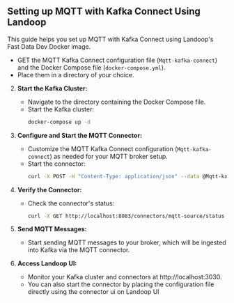 ## Setting up MQTT with Kafka Connect Using Landoop

This guide helps you set up MQTT with Kafka Connect using Landoop's Fast Data Dev Docker image.

   - GET the MQTT Kafka Connect configuration file (`Mqtt-kafka-connect`) and the Docker Compose file (`docker-compose.yml`).
   - Place them in a directory of your choice.

2. **Start the Kafka Cluster:**
   - Navigate to the directory containing the Docker Compose file.
   - Start the Kafka cluster:
     ```bash
     docker-compose up -d
     ```

3. **Configure and Start the MQTT Connector:**
   - Customize the MQTT Kafka Connect configuration (`Mqtt-kafka-connect`) as needed for your MQTT broker setup.
   - Start the connector:
     ```bash
     curl -X POST -H "Content-Type: application/json" --data @Mqtt-kafka-connect http://localhost:8083/connectors
     ```

4. **Verify the Connector:**
   - Check the connector's status:
     ```bash
     curl -X GET http://localhost:8083/connectors/mqtt-source/status
     ```

5. **Send MQTT Messages:**
   - Start sending MQTT messages to your broker, which will be ingested into Kafka via the MQTT connector.

6. **Access Landoop UI:**
   - Monitor your Kafka cluster and connectors at http://localhost:3030.
   - You can also start the connector by placing the configuration file directly using the connector ui on Landoop UI
